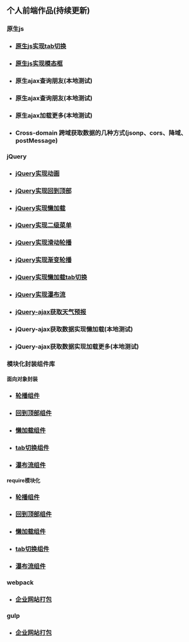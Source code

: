 ## 个人前端作品(持续更新)

### 原生js
- ### [原生js实现tab切换](https://zy343134464.github.io/demos/js/tab.html)
- ### [原生js实现模态框](https://zy343134464.github.io/demos/js/modal.html)
- ### 原生ajax查询朋友(本地测试)
- ### 原生ajax查询朋友(本地测试)
- ### 原生ajax加载更多(本地测试)
- ### Cross-domain 跨域获取数据的几种方式(jsonp、cors、降域、postMessage)

### jQuery
- ### [jQuery实现动画](https://zy343134464.github.io/demos/jquery/animation.html)
- ### [jQuery实现回到顶部](https://zy343134464.github.io/demos/jquery/gotop.html)
- ### [jQuery实现懒加载](https://zy343134464.github.io/demos/jquery/lazyload.html)
- ### [jQuery实现二级菜单](https://zy343134464.github.io/demos/jquery/menu.html)
- ### [jQuery实现滑动轮播](https://zy343134464.github.io/demos/jquery/slide-carousel.html)
- ### [jQuery实现渐变轮播](https://zy343134464.github.io/demos/jquery/shade-carousel.html)
- ### [jQuery实现懒加载tab切换](https://zy343134464.github.io/demos/jquery/tab.html)
- ### [jQuery实现瀑布流](https://zy343134464.github.io/demos/jquery/waterfull.html)
- ### [jQuery-ajax获取天气预报](https://zy343134464.github.io/demos/jquery/ajax/weather.html)
- ### jQuery-ajax获取数据实现懒加载(本地测试)
- ### jQuery-ajax获取数据实现加载更多(本地测试)

### 模块化封装组件库

#### 面向对象封装
- ### [轮播组件](https://zy343134464.github.io/demos/senior/组件封装/carousel.html)
- ### [回到顶部组件](https://zy343134464.github.io/demos/senior/组件封装/gotop.html)
- ### [懒加载组件](https://zy343134464.github.io/demos/senior/组件封装/lazyload.html)
- ### [tab切换组件](https://zy343134464.github.io/demos/senior/组件封装/tab.html)
- ### [瀑布流组件](https://zy343134464.github.io/demos/senior/组件封装/waterfull.html)

#### require模块化
- ### [轮播组件](https://zy343134464.github.io/demos/senior/require/carousel-index.html)
- ### [回到顶部组件](https://zy343134464.github.io/demos/senior/require/gotop-index.html)
- ### [懒加载组件](https://zy343134464.github.io/demos/senior/require/lazyload-index.html)
- ### [tab切换组件](https://zy343134464.github.io/demos/senior/require/tab-index.html)
- ### [瀑布流组件](https://zy343134464.github.io/demos/senior/require/waterfull-index.html)

### webpack
- ### [企业网站打包](https://zy343134464.github.io/demos/senior/webpack/index.html)

### gulp
- ### [企业网站打包](https://zy343134464.github.io/demos/senior/gulp/index.html)
